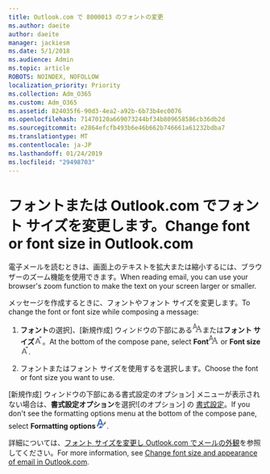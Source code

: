 ```yaml
---
title: Outlook.com で 8000013 のフォントの変更
ms.author: daeite
author: daeite
manager: jackiesm
ms.date: 5/1/2018
ms.audience: Admin
ms.topic: article
ROBOTS: NOINDEX, NOFOLLOW
localization_priority: Priority
ms.collection: Adm_O365
ms.custom: Adm_O365
ms.assetid: 824035f6-90d3-4ea2-a92b-6b73b4ec0076
ms.openlocfilehash: 71470120a669073244bf34b809658586cb36db2d
ms.sourcegitcommit: e2864efcfb493b6e46b662b746661a61232bdba7
ms.translationtype: MT
ms.contentlocale: ja-JP
ms.lasthandoff: 01/24/2019
ms.locfileid: "29498703"
---
```

# <a name="change-font-or-font-size-in-outlookcom"></a><span data-ttu-id="0e947-102">フォントまたは Outlook.com でフォント サイズを変更します。</span><span class="sxs-lookup"><span data-stu-id="0e947-102">Change font or font size in Outlook.com</span></span>

<span data-ttu-id="0e947-103">電子メールを読むときは、画面上のテキストを拡大または縮小するには、ブラウザーのズーム機能を使用できます。</span><span class="sxs-lookup"><span data-stu-id="0e947-103">When reading email, you can use your browser's zoom function to make the text on your screen larger or smaller.</span></span>
  
<span data-ttu-id="0e947-104">メッセージを作成するときに、フォントやフォント サイズを変更します。</span><span class="sxs-lookup"><span data-stu-id="0e947-104">To change the font or font size while composing a message:</span></span>
  
1. <span data-ttu-id="0e947-105">**フォント**の選択]、[新規作成] ウィンドウの下部にある![フォント](media/6d9372e0-cde5-49fc-a457-aafb62255163.png)または**フォント サイズ**![、フォント サイズのアイコン](media/9334f617-9593-4bd0-afb1-c53308ad7591.png)。</span><span class="sxs-lookup"><span data-stu-id="0e947-105">At the bottom of the compose pane, select **Font**![Font](media/6d9372e0-cde5-49fc-a457-aafb62255163.png) or **Font size**![The Font size icon](media/9334f617-9593-4bd0-afb1-c53308ad7591.png).</span></span>
    
2. <span data-ttu-id="0e947-106">フォントまたはフォント サイズを使用するを選択します。</span><span class="sxs-lookup"><span data-stu-id="0e947-106">Choose the font or font size you want to use.</span></span>
    
<span data-ttu-id="0e947-107">[新規作成] ウィンドウの下部にある書式設定のオプション] メニューが表示されない場合は、**書式設定オプション**を選択![のオプション] の [書式設定](media/13103798-e3ea-4069-a7a0-63f8903c8c3a.png)。</span><span class="sxs-lookup"><span data-stu-id="0e947-107">If you don't see the formatting options menu at the bottom of the compose pane, select **Formatting options**![The Formatting options icon](media/13103798-e3ea-4069-a7a0-63f8903c8c3a.png).</span></span>
  
<span data-ttu-id="0e947-108">詳細については、[フォント サイズを変更し Outlook.com でメールの外観](https://go.microsoft.com/fwlink/p/?linkid=873130)を参照してください。</span><span class="sxs-lookup"><span data-stu-id="0e947-108">For more information, see [Change font size and appearance of email in Outlook.com](https://go.microsoft.com/fwlink/p/?linkid=873130).</span></span>
  

